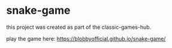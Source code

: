 # snake-game

this project was created as part of the classic-games-hub.

play the game here: https://blobbyofficial.github.io/snake-game/
